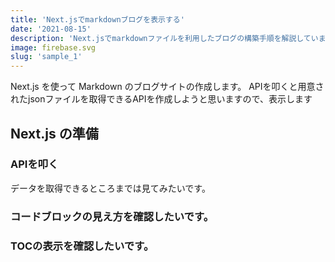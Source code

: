 ```yaml
---
title: 'Next.jsでmarkdownブログを表示する'
date: '2021-08-15'
description: 'Next.jsでmarkdownファイルを利用したブログの構築手順を解説しています。'
image: firebase.svg
slug: 'sample_1'
---
```


Next.js を使って Markdown のブログサイトの作成します。
APIを叩くと用意されたjsonファイルを取得できるAPIを作成しようと思いますので、表示します

## Next.js の準備

### APIを叩く

データを取得できるところまでは見てみたいです。

### コードブロックの見え方を確認したいです。

### TOCの表示を確認したいです。